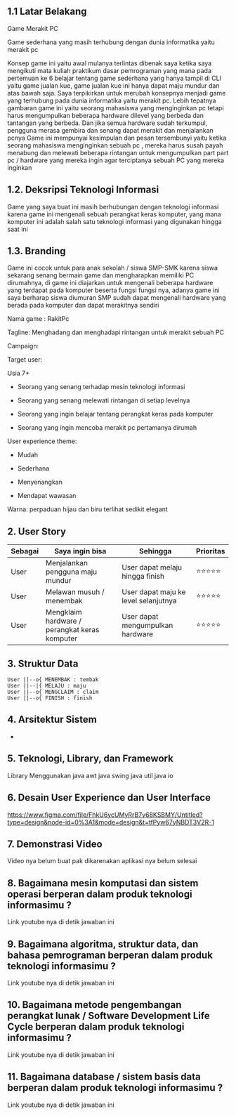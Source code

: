 ## 1.1 Latar Belakang

Game Merakit PC

Game sederhana yang masih terhubung dengan dunia informatika yaitu merakit pc

Konsep game ini yaitu awal mulanya terlintas dibenak saya ketika saya mengikuti mata kuliah praktikum dasar pemrograman yang mana pada pertemuan ke 6 belajar tentang game sederhana yang hanya tampil di CLI yaitu game jualan kue, game jualan kue ini hanya dapat maju mundur dan atas bawah saja. Saya terpikirkan untuk merubah konsepnya menjadi game yang terhubung pada dunia informatika yaitu merakit pc. Lebih tepatnya gambaran game ini yaitu seorang mahasiswa yang menginginkan pc tetapi harus mengumpulkan beberapa hardware dilevel yang berbeda dan tantangan yang berbeda. Dan jika semua hardware sudah terkumpul, pengguna merasa gembira dan senang dapat merakit dan menjalankan pcnya
Game ini mempunyai kesimpulan dan pesan tersembunyi yaitu ketika seorang mahasiswa menginginkan sebuah pc , mereka harus susah payah menabung dan melewati beberapa rintangan untuk mengumpulkan part part pc / hardware yang mereka ingin agar terciptanya sebuah PC yang mereka inginkan

## 1.2. Deksripsi Teknologi Informasi
Game yang saya buat ini masih berhubungan dengan teknologi informasi karena game ini mengenali sebuah perangkat keras komputer, yang mana komputer ini adalah salah satu teknologi informasi yang digunakan hingga saat ini

## 1.3. Branding
Game ini cocok untuk para anak sekolah / siswa SMP-SMK karena siswa sekarang senang bermain game dan mengharapkan memiliki PC dirumahnya, di game ini diajarkan untuk mengenali beberapa hardware yang terdapat pada komputer beserta fungsi fungsi nya, adanya game ini saya berharap siswa diumuran SMP sudah dapat mengenali hardware yang berada pada komputer dan dapat merakitnya sendiri

Nama game : RakitPc

Tagline: Menghadang dan menghadapi rintangan untuk merakit sebuah PC

Campaign: 

Target user:

Usia 7+
- Seorang yang senang terhadap mesin teknologi informasi

- Seorang yang senang melewati rintangan di setiap levelnya

- Seorang yang ingin belajar tentang perangkat keras pada komputer

- Seorang yang ingin mencoba merakit pc pertamanya dirumah

User experience theme:

- Mudah

- Sederhana

- Menyenangkan

- Mendapat wawasan

Warna: perpaduan hijau dan biru terlihat sedikit elegant

## 2. User Story
Sebagai | Saya ingin bisa| Sehingga |Prioritas
---|---|---|---
User | Menjalankan pengguna maju mundur | User dapat melaju hingga finish| ⭐⭐⭐⭐⭐
User | Melawan musuh / menembak | User dapat maju ke level selanjutnya| ⭐⭐⭐⭐⭐
User | Mengklaim hardware / perangkat keras komputer|User dapat mengumpulkan hardware| ⭐⭐⭐⭐⭐


## 3. Struktur Data

    User ||--o{ MENEMBAK : tembak
    User ||--|{ MELAJU : maju
    User ||--o{ MENGCLAIM : claim
    User ||--o{ FINISH : finish

## 4. Arsitektur Sistem

-

## 5. Teknologi, Library, dan Framework
Library Menggunakan 
java awt
java swing
java util
java io

## 6. Desain User Experience dan User Interface

https://www.figma.com/file/FhkU6ycUMyRrB7y68KSBMY/Untitled?type=design&node-id=0%3A1&mode=design&t=tfPyw67yNBDT3V2R-1

## 7. Demonstrasi Video

Video nya belum buat pak dikarenakan aplikasi nya belum selesai

## 8. Bagaimana mesin komputasi dan sistem operasi berperan dalam produk teknologi informasimu ?

Link youtube nya di detik jawaban ini

## 9. Bagaimana algoritma, struktur data, dan bahasa pemrograman berperan dalam produk teknologi informasimu ?

Link youtube nya di detik jawaban ini

## 10. Bagaimana metode pengembangan perangkat lunak / Software Development Life Cycle berperan dalam produk teknologi informasimu ?

Link youtube nya di detik jawaban ini

## 11. Bagaimana database / sistem basis data berperan dalam produk teknologi informasimu ?

Link youtube nya di detik jawaban ini
